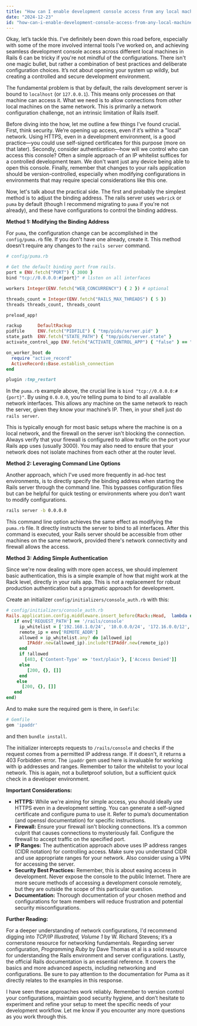 ```yaml
---
title: "How can I enable development console access from any local machine in Rails 6?"
date: "2024-12-23"
id: "how-can-i-enable-development-console-access-from-any-local-machine-in-rails-6"
---
```


Okay, let’s tackle this. I’ve definitely been down this road before, especially with some of the more involved internal tools I’ve worked on, and achieving seamless development console access across different local machines in Rails 6 can be tricky if you're not mindful of the configurations. There isn't one magic bullet, but rather a combination of best practices and deliberate configuration choices. It’s not about opening your system up wildly, but creating a controlled and secure development environment.

The fundamental problem is that by default, the rails development server is bound to `localhost` (or `127.0.0.1`). This means only processes *on* that machine can access it. What we need is to allow connections from *other* local machines on the same network. This is primarily a network configuration challenge, not an intrinsic limitation of Rails itself.

Before diving into the how, let me outline a few things I've found crucial. First, think security. We’re opening up access, even if it’s within a "local" network. Using HTTPS, even in a development environment, is a good practice—you could use self-signed certificates for this purpose (more on that later). Secondly, consider authentication—how will we control who can access this console? Often a simple approach of an IP whitelist suffices for a controlled development team. We don't want just any device being able to open this console. Finally, remember that changes to your rails application should be version-controlled, especially when modifying configurations in environments that may require special considerations like this one.

Now, let's talk about the practical side. The first and probably the simplest method is to adjust the binding address. The rails server uses `webrick` or `puma` by default (though I recommend migrating to `puma` if you're not already), and these have configurations to control the binding address.

**Method 1: Modifying the Binding Address**

For `puma`, the configuration change can be accomplished in the `config/puma.rb` file. If you don't have one already, create it. This method doesn't require any changes to the `rails server` command.

```ruby
# config/puma.rb

# Get the default binding port from rails.
port = ENV.fetch("PORT") { 3000 }
bind "tcp://0.0.0.0:#{port}" # listen on all interfaces

workers Integer(ENV.fetch("WEB_CONCURRENCY") { 2 }) # optional

threads_count = Integer(ENV.fetch("RAILS_MAX_THREADS") { 5 })
threads threads_count, threads_count

preload_app!

rackup      DefaultRackup
pidfile     ENV.fetch("PIDFILE") { "tmp/pids/server.pid" }
state_path  ENV.fetch("STATE_PATH") { "tmp/pids/server.state" }
activate_control_app ENV.fetch("ACTIVATE_CONTROL_APP") { "false" } == "true"

on_worker_boot do
  require "active_record"
  ActiveRecord::Base.establish_connection
end

plugin :tmp_restart
```

In the `puma.rb` example above, the crucial line is `bind "tcp://0.0.0.0:#{port}"`.  By using `0.0.0.0`, you’re telling puma to bind to all available network interfaces. This allows any machine on the same network to reach the server, given they know your machine’s IP. Then, in your shell just do `rails server`.

This is typically enough for most basic setups where the machine is on a local network, and the firewall on the server isn't blocking the connection. Always verify that your firewall is configured to allow traffic on the port your Rails app uses (usually 3000). You may also need to ensure that your network does not isolate machines from each other at the router level.

**Method 2: Leveraging Command Line Options**

Another approach, which I've used more frequently in ad-hoc test environments, is to directly specify the binding address when starting the Rails server through the command line. This bypasses configuration files but can be helpful for quick testing or environments where you don’t want to modify configurations.

```bash
rails server -b 0.0.0.0
```

This command line option achieves the same effect as modifying the `puma.rb` file. It directly instructs the server to bind to all interfaces. After this command is executed, your Rails server should be accessible from other machines on the same network, provided there's network connectivity and firewall allows the access.

**Method 3: Adding Simple Authentication**

Since we're now dealing with more open access, we should implement basic authentication, this is a simple example of how that might work at the Rack level, directly in your rails app. This is not a replacement for robust production authentication but a pragmatic approach for development.

Create an initializer `config/initializers/console_auth.rb` with this:

```ruby
# config/initializers/console_auth.rb
Rails.application.config.middleware.insert_before(Rack::Head,  lambda do |env|
   if env['REQUEST_PATH'] == '/rails/console'
     ip_whitelist = ['192.168.1.0/24', '10.0.0.0/24', '172.16.0.0/12', '::1']
     remote_ip = env['REMOTE_ADDR']
     allowed = ip_whitelist.any? do |allowed_ip|
        IPAddr.new(allowed_ip).include?(IPAddr.new(remote_ip))
     end
     if !allowed
       [403, {'Content-Type' => 'text/plain'}, ['Access Denied']]
     else
        [200, {}, []]
     end
    else
      [200, {}, []]
   end
end)
```

And to make sure the required gem is there, in `Gemfile`:

```ruby
# Gemfile
gem 'ipaddr'
```

and then `bundle install`.

The initializer intercepts requests to `/rails/console` and checks if the request comes from a permitted IP address range. If it doesn't, it returns a 403 Forbidden error. The `ipaddr` gem used here is invaluable for working with ip addresses and ranges. Remember to tailor the whitelist to your local network. This is again, not a bulletproof solution, but a sufficient quick check in a developer environment.

**Important Considerations:**

*   **HTTPS:** While we're aiming for simple access, you should ideally use HTTPS even in a development setting. You can generate a self-signed certificate and configure puma to use it. Refer to puma’s documentation (and openssl documentation) for specific instructions.
*   **Firewall:** Ensure your firewall isn't blocking connections. It’s a common culprit that causes connections to mysteriously fail. Configure the firewall to accept traffic on the specified port.
*   **IP Ranges:** The authentication approach above uses IP address ranges (CIDR notation) for controlling access. Make sure you understand CIDR and use appropriate ranges for your network. Also consider using a VPN for accessing the server.
*   **Security Best Practices:** Remember, this is about easing access in development. Never expose the console to the public Internet. There are more secure methods of accessing a development console remotely, but they are outside the scope of this particular question.
*   **Documentation:** Thorough documentation of your chosen method and configurations for team members will reduce frustration and potential security misconfigurations.

**Further Reading:**

For a deeper understanding of network configurations, I'd recommend digging into *TCP/IP Illustrated, Volume 1* by W. Richard Stevens; it’s a cornerstone resource for networking fundamentals. Regarding server configuration, *Programming Ruby* by Dave Thomas et al is a solid resource for understanding the Rails environment and server configurations. Lastly, the official Rails documentation is an essential reference. It covers the basics and more advanced aspects, including networking and configurations. Be sure to pay attention to the documentation for Puma as it directly relates to the examples in this response.

I have seen these approaches work reliably. Remember to version control your configurations, maintain good security hygiene, and don’t hesitate to experiment and refine your setup to meet the specific needs of your development workflow. Let me know if you encounter any more questions as you work through this.
